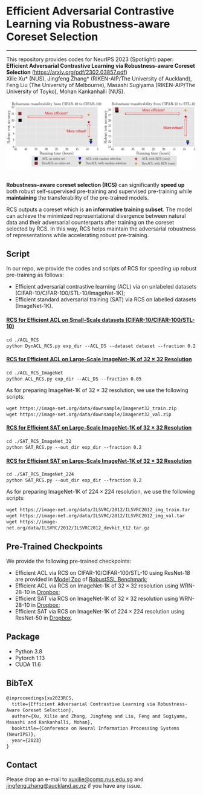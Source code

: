 # Efficient Adversarial Contrastive Learning via Robustness-aware Coreset Selection
---
This repository provides codes for NeurIPS 2023 (Spotlight) paper: **Efficient Adversarial Contrastive Learning via Robustness-aware Coreset Selection** (https://arxiv.org/pdf/2302.03857.pdf) 
<br>Xilie Xu* (NUS), Jingfeng Zhang* (RIKEN-AIP/The University of Auckland), Feng Liu (The University of Melbourne), Masashi Sugiyama (RIKEN-AIP/The University of Toyko), Mohan Kankanhalli (NUS).

<!-- In this repo, we provide the code and the script for reproducing the experiments in the main paper, including ACL/DynACL on CIFAR-10/CIFAR-100/STL10, ACL on ImageNet-1K, and standard adversarial training (SAT) on ImageNet-1K.  -->

<div align="center">
    <img src="pic/intro.jpg" />
</div>

<br>

**Robustness-aware coreset selection (RCS)** can significantly **speed up** both robust self-supervised pre-training and supervised pre-training while **maintaining** the transferability of the pre-trained models. 

RCS outputs a coreset which is **an informative training subset**. The model can achieve the minimized representational divergence between natural data and their adversarial counterparts after training on the coreset selected by RCS. In this way, RCS helps maintain the adversarial robustness of representations while accelerating robust pre-training. 


## Script

In our repo, we provide the codes and scripts of RCS for speeding up robust pre-training as follows:
- Efficient adversarial contrastive learning (ACL) via on unlabeled datasets (CIFAR-10/CIFAR-100/STL-10/ImageNet-1K);
- Efficient standard adversarial training (SAT) via RCS on labelled datasets (ImageNet-1K).

#### [RCS for Efficient ACL on Small-Scale datasets (CIFAR-10/CIFAR-100/STL-10)](./ACL_RCS/run.sh)
```
cd ./ACL_RCS
python DynACL_RCS.py exp_dir --ACL_DS --dataset dataset --fraction 0.2
```
#### [RCS for Efficient ACL on Large-Scale ImageNet-1K of $32 \times 32$ Resolution](./ACL_RCS_ImageNet/run.sh)
```
cd ./ACL_RCS_ImageNet
python ACL_RCS.py exp_dir --ACL_DS --fraction 0.05
```
As for preparing ImageNet-1K of $32 \times 32$ resolution, we use the following scripts:

```
wget https://image-net.org/data/downsample/Imagenet32_train.zip
wget https://image-net.org/data/downsample/Imagenet32_val.zip
```

#### [RCS for Efficient SAT on Large-Scale ImageNet-1K of $32 \times 32$ Resolution](https://github.com/GodXuxilie/Efficient_ACL_via_RCS/blob/master/SAT_RCS_ImageNet_32/run.sh)
```
cd ./SAT_RCS_ImageNet_32
python SAT_RCS.py --out_dir exp_dir --fraction 0.2
```

#### [RCS for Efficient SAT on Large-Scale ImageNet-1K of $32 \times 32$ Resolution](https://github.com/GodXuxilie/Efficient_ACL_via_RCS/tree/master/SAT_RCS_ImageNet_32/run.sh)
```
cd ./SAT_RCS_ImageNet_224
python SAT_RCS.py --out_dir exp_dir --fraction 0.2
```
As for preparing ImageNet-1K of $224\times 224$ resolution, we use the following scripts:
```
wget https://image-net.org/data/ILSVRC/2012/ILSVRC2012_img_train.tar
wget https://image-net.org/data/ILSVRC/2012/ILSVRC2012_img_val.tar
wget https://image-net.org/data/ILSVRC/2012/ILSVRC2012_devkit_t12.tar.gz
```

## Pre-Trained Checkpoints
We provide the following pre-trained checkpoints:
- Efficient ACL via RCS on CIFAR-10/CIFAR-100/STL-10 using ResNet-18 are provided in [Model Zoo](https://github.com/GodXuxilie/RobustSSL_Benchmark) of [RobustSSL Benchmark](https://robustssl.github.io);
- Efficient ACL via RCS on ImageNet-1K of $32 \times 32$ resolution using WRN-28-10 in [Dropbox](https://www.dropbox.com/scl/fi/5sfzkz2911qrzxhaw4ubg/ACL_RCS_WRN28_10_ImageNet1K_32.pt?rlkey=nwl4hxf844knz2j0buf5apxw4&dl=0);
- Efficient SAT via RCS on ImageNet-1K of $32 \times 32$ resolution using WRN-28-10 in [Dropbox](https://www.dropbox.com/scl/fi/qf5amzr9k3vfzwlshssqy/SAT_RCS_WRN28_ImageNet1K_32.tar?rlkey=tfq32bgdn3nd4c98ix2kzgjbu&dl=0);
- Efficient SAT via RCS on ImageNet-1K of $224 \times 224$ resolution using ResNet-50 in [Dropbox](https://www.dropbox.com/scl/fi/rgy0a741gws6tnz5u0bk7/SAT_RCS_ResNet50_ImageNet1K_224.tar?rlkey=prih3zf55bvxv6x7e61fqxyol&dl=0).


## Package
+ Python 3.8
+ Pytorch 1.13
+ CUDA 11.6

## BibTeX
```
@inproceedings{xu2023RCS,
  title={Efficient Adversarial Contrastive Learning via Robustness-Aware Coreset Selection},
  author={Xu, Xilie and Zhang, Jingfeng and Liu, Feng and Sugiyama, Masashi and Kankanhalli, Mohan},
  booktitle={Conference on Neural Information Processing Systems (NeurIPS)},
  year={2023}
}
```

## Contact
Please drop an e-mail to xuxilie@comp.nus.edu.sg and jingfeng.zhang@auckland.ac.nz if you have any issue.
